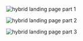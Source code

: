 ![hybrid landing page part 1](https://user-images.githubusercontent.com/19725414/103448153-4131b680-4c4a-11eb-86d0-cb3f442b50c8.JPG)

![hybrid landing page part 2](https://user-images.githubusercontent.com/19725414/103448166-69211a00-4c4a-11eb-8c29-746f6cd2d5ab.JPG)

![hybrid landing page part 3](https://user-images.githubusercontent.com/19725414/103448169-72aa8200-4c4a-11eb-8eb8-b13fdbe313f5.JPG)

